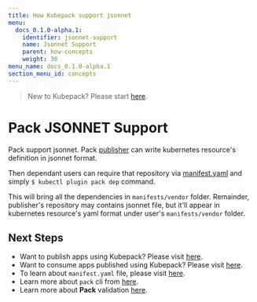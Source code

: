 ```yaml
---
title: How Kubepack support jsonnet
menu:
  docs_0.1.0-alpha.1:
    identifier: jsonnet-support
    name: Jsonnet Support
    parent: how-concepts
    weight: 30
menu_name: docs_0.1.0-alpha.1
section_menu_id: concepts
---
```


> New to Kubepack? Please start [here](/docs/concepts/README.md).

# Pack JSONNET Support

Pack support jsonnet. 
Pack [publisher](/docs/concepts/how/publisher.md) can write kubernetes resource's definition in jsonnet format.

Then dependant users can require that repository via [manifest.yaml](/docs/concepts/how/manifest.md) and simply `$ kubectl plugin pack dep` command. 

This will bring all the dependencies in `manifests/vendor` folder. Remainder, publisher's repository may contains jsonnet file,
 but it'll appear in kubernetes resource's yaml format under user's `manifests/vendor` folder.


## Next Steps

- Want to publish apps using Kubepack? Please visit [here](/docs/concepts/how/publisher.md).
- Want to consume apps published using Kubepack? Please visit [here](/docs/concepts/how/user.md).
- To learn about `manifest.yaml` file, please visit [here](/docs/concepts/how/manifest.md).
- Learn more about `pack` cli from [here](/docs/concepts/how/cli.md).
- Learn more about **Pack** validation [here](/docs/concepts/how/validation.md).
  
